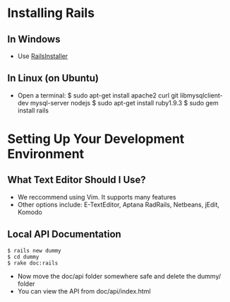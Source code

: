 Installing Rails
================

In Windows
----------

- Use [RailsInstaller](http://railsinstaller.org/)

In Linux (on Ubuntu)
--------------------

- Open a terminal:
    $ sudo apt-get install apache2 curl git libmysqlclient-dev mysql-server nodejs
    $ sudo apt-get install ruby1.9.3
    $ sudo gem install rails

Setting Up Your Development Environment
=======================================

What Text Editor Should I Use?
------------------------------

- We reccommend using Vim. It supports many features
- Other options include: E-TextEditor, Aptana RadRails, Netbeans, jEdit, Komodo

Local API Documentation
-----------------------

    $ rails new dummy
    $ cd dummy
    $ rake doc:rails

- Now move the doc/api folder somewhere safe and delete the dummy/ folder
- You can view the API from doc/api/index.html
